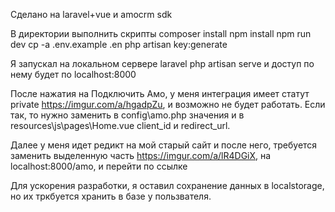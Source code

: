 Сделано на laravel+vue и amocrm sdk

В директории выполнить скрипты
composer install
npm install
npm run dev
cp -a .env.example .en
php artisan key:generate

Я запускал на локальном сервере laravel
php artisan serve
и доступ по нему будет по localhost:8000

После нажатия на Подключить Амо, у меня интеграция имеет статут private https://imgur.com/a/hgadpZu, и возможно не будет работать.
Если так, то нужно заменить в config\amo.php значения и в resources\js\pages\Home.vue client_id и redirect_url.


Далее у меня идет редикт на мой старый сайт и после него, требуется заменить выделенную часть https://imgur.com/a/lR4DGiX, на localhost:8000/amo, и перейти по ссылке


Для ускорения разработки, я оставил сохранение данных в localstorage, но их тркбуется хранить в базе у пользвателя.
